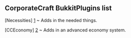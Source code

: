 CorporateCraft BukkitPlugins list
---------------------
[Necessities] [1] ~ Adds in the needed things.

[CCEconomy] [2] ~ Adds in an advanced economy system.     

[1]: https://github.com/CorporateCraft/CorporateCraft-BukkitPlugins/tree/master/Necessities
[2]: https://github.com/CorporateCraft/CorporateCraft-BukkitPlugins/tree/master/CCEconomy
